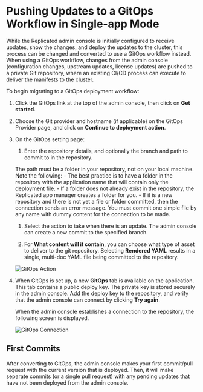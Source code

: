 # Pushing Updates to a GitOps Workflow in Single-app Mode

While the Replicated admin console is initially configured to receive updates, show the changes, and deploy the updates to the cluster, this process can be changed and converted to use a GitOps workflow instead.
When using a GitOps workflow, changes from the admin console (configuration changes, upstream updates, license updates) are pushed to a private Git repository, where an existing CI/CD process can execute to deliver the manifests to the cluster.

To begin migrating to a GitOps deployment workflow:

1. Click the GitOps link at the top of the admin console, then click on **Get started**.

1. Choose the Git provider and hostname (if applicable) on the GitOps Provider page, and click on **Continue to deployment action**.

1. On the GitOps setting page:

    1. Enter the repository details, and optionally the branch and path to commit to in the repository.

      The path must be a folder in your repository, not on your local machine. Note the following:
        - The best practice is to have a folder in the repository with the application name that will contain only the deployment file.
        - If a folder does not already exist in the repository, the Replicated app manager creates a folder for you.
        - If it is a new repository and there is not yet a file or folder committed, then the connection sends an error message. You must commit one simple file by any name with dummy content for the connection to be made.

    1. Select the action to take when there is an update. The admin console can create a new commit to the specified branch.

    1. For **What content will it contain**, you can choose what type of asset to deliver to the git repository. Selecting **Rendered YAML** results in a single, multi-doc YAML file being committed to the repository.

    ![GitOps Action](/images/gitops-action.png)

1. When GitOps is set up, a new **GitOps** tab is available on the application. This tab contains a public deploy key. The private key is stored securely in the admin console. Add the deploy key to the repository, and verify that the admin console can connect by clicking **Try again**.

    When the admin console establishes a connection to the repository, the following screen is displayed.

    ![GitOps Connection](/images/gitops-connected.png)

## First Commits

After converting to GitOps, the admin console makes your first commit/pull request with the current version that is deployed.
Then, it will make separate commits (or a single pull request) with any pending updates that have not been deployed from the admin console.
